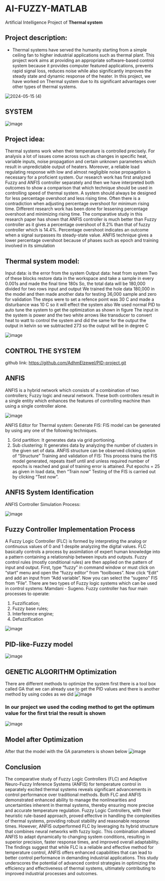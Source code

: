 # AI-FUZZY-MATLAB
Artificial Intelligence Project of **Thermal system**

## Project description:
- Thermal systems have served the humanity 
starting from a simple ceiling fan to higher industrial applications such 
as thermal plant. This project work aims at providing an appropriate 
software-based control system because it provides computer featured 
applications, prevents rapid signal loss, reduces noise while also 
significantly improves the steady state and dynamic response of the 
heater. In this project, we have worked on Thermal system due to its 
significant advantages over other types of thermal systems.

![2024-05-15 (4)](https://github.com/AdhmElzewel/AI-FUZZY-MATLAB/assets/108629950/ad27e98a-0a23-4cb7-8a72-15fb4e84b139)
## SYSTEM
![image](https://github.com/AdhmElzewel/AI-FUZZY-MATLAB/assets/108629950/0c50fdeb-3178-4388-83ef-e7a66ee6f33c)

## Project idea:
Thermal systems work when their temperature is controlled precisely. For analysis a lot of issues come 
across such as changes in specific heat, variable inputs, noise propagation and certain unknown parameters 
which result in unpredictable output of heaters. Moreover, a reliable load regulating response with low and 
almost negligible noise propagation is necessary for a proficient system.
Our research work has first analyzed Fuzzy and ANFIS controller separately and then we have interpreted 
both outcomes to show a comparison that which technique should be used in controlling speed of thermal 
system.
A system should always be designed for less percentage overshoot and less rising time. Often there is a 
contradiction when adjusting percentage overshoot for minimum rising time. Different research work has 
been done for lessening percentage overshoot and minimizing rising time. 
The comparative study in this research paper has shown that ANFIS controller is much better than Fuzzy 
controller as it gives a percentage overshoot of 8.2% than that of fuzzy controller which is 14.4%. 
Percentage overshoot indicates an outcome when a signal surpasses its steady-state value. ANFIS technique 
gives a lower percentage overshoot because of phases such as epoch and training involved in its simulation

## Thermal system model:
Input data: is the error from the system
Output data: heat from system
Two of these blocks restore data in the workspace and take a sample in every 0.001s and made the final 
time 180s
So, the total data will be 180,000 divided for two rows input and output 
We trained the hole data 180,000 in the model and then made another data for testing 36,000 sample and 
zero for validation
The steps were to set a refence point was 30 C and made a disturbance was 10 C so it will effect the system 
also 
We used normal PID to auto tune the system to get the optimization as shown in figure
The input in the system is power and the two white arrows like transducer to convert heat to watt to control 
the system and did the same for the output the output in kelvin so we subtracted 273 so the output will be 
in degree C

![image](https://github.com/AdhmElzewel/AI-FUZZY-MATLAB/assets/108629950/d76afa05-fda1-405b-8aee-36bf1cce4353)

## **CONTROL THE SYSTEM**
github link: https://github.com/AdhmElzewel/PID-project.git

## ANFIS
ANFIS is a hybrid network which consists of a combination of two controllers; Fuzzy 
logic and neural network. These both controllers result in a single entity which enhances 
the features of controlling machine than using a single controller alone.

![image](https://github.com/AdhmElzewel/AI-FUZZY-MATLAB/assets/108629950/39a59510-96a3-4e3e-8cba-c9b926843569)

ANFIS Editor for Thermal system: 
Generate FIS: FIS model can be generated by using any one of the following techniques.
1) Grid partition: It generates data via grid portioning.
2) Sub clustering: It generates data by analyzing the number of clusters in the given set of data. 
ANFIS structure can be observed clicking option of “Structure” 
Training and validation of FIS: This process trains the FIS model generated, repeats itself until and 
unless required number of epochs is reached and goal of training error is attained. Put epochs = 25
as given in load data, then “Train now” 
Testing of the FIS is carried out by clicking “Test now”.

## ANFIS System Identification
ANFIS Controller Simulation Process:

![image](https://github.com/AdhmElzewel/AI-FUZZY-MATLAB/assets/108629950/d30dd4b2-beae-41c3-83e9-4b82626edd72)

##  Fuzzy Controller Implementation Process
A Fuzzy Logic Controller (FLC) is formed by interpreting the analog or continuous values of 0 and 1 
despite analyzing the digital values. FLC basically controls a process by assimilation of expert human 
knowledge into a pattern containing a relationship between inputs and outputs. Fuzzy control rules (mostly 
conditional rules) are then applied on the pattern of input and output.
First, type “fuzzy” in command window or must click on “start” menu and open the “fuzzy editor” from 
“toolboxes”. Now click “Edit” and add an input from “Add variable”. Now you can select the “sugeno” 
FIS from “File”. There are two types of Fuzzy logic systems which can be used in control systems: 
Mamdani - Sugeno.
Fuzzy controller has four main processes to operate:
1. Fuzzification;
2. Fuzzy base rules;
3. Interference engine;
4. Defuzzification

![image](https://github.com/AdhmElzewel/AI-FUZZY-MATLAB/assets/108629950/f8e2d125-af6d-4418-a1a1-6f67198aadb2)

## PID-like-Fuzzy model

![image](https://github.com/AdhmElzewel/AI-FUZZY-MATLAB/assets/108629950/c2cecb29-c540-4d71-9b06-1006641c7a31)

## GENETIC ALGORITHM Optimization
There are different methods to optimize the system first there is a tool box called GA that we can already 
use to get the PID values and there is another method by using codes as we did
![image](https://github.com/AdhmElzewel/AI-FUZZY-MATLAB/assets/108629950/a309ecb1-c783-4e68-b5a6-147a30e9b598)

### In our project we used the coding method to get the optimum value for the first trial the result is shown 
![image](https://github.com/AdhmElzewel/AI-FUZZY-MATLAB/assets/108629950/0d449b5b-43d1-451f-9ddb-7b528adc63c2)

## Model after Optimization
After that the model with the GA parameters is shown below
![image](https://github.com/AdhmElzewel/AI-FUZZY-MATLAB/assets/108629950/d78d1ec4-1857-492f-98dc-6bb67e784d34)

## Conclusion
The comparative study of Fuzzy Logic Controllers (FLC) and Adaptive Neuro-Fuzzy Inference Systems 
(ANFIS) for temperature control in separately excited thermal systems reveals significant advancements in 
control performance over traditional methods. Both FLC and ANFIS demonstrated enhanced ability to 
manage the nonlinearities and uncertainties inherent in thermal systems, thereby ensuring more precise and 
accurate temperature regulation.
Fuzzy Logic Controllers, with their heuristic rule-based approach, proved effective in handling the 
complexities of thermal systems, providing robust stability and reasonable response times. However, 
ANFIS outperformed FLC by leveraging its hybrid structure that combines neural networks with fuzzy 
logic. This combination allowed ANFIS to adapt dynamically to changing system conditions, resulting in 
superior precision, faster response times, and improved overall adaptability.
The findings suggest that while FLC is a reliable and effective method for temperature control, ANFIS 
offers enhanced capabilities that can lead to better control performance in demanding industrial 
applications. This study underscores the potential of advanced control strategies in optimizing the 
efficiency and effectiveness of thermal systems, ultimately contributing to improved industrial processes 
and outcomes.
